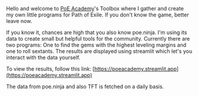 Hello and welcome to [PoE Academy](https://www.youtube.com/c/PoEAcademy)'s Toolbox where I gather and create my own little programs for Path of Exile. If you don't know the game, better leave now. 

If you know it, chances are high that you also know poe.ninja. I'm using its data to create small but helpful tools for the community. Currently there are two programs: One to find the gems with the highest leveling margins and one to roll sextants. The results are displayed using streamlit which let's you interact with the data yourself. 

To view the results, follow this link: [https://poeacademy.streamlit.app](https://poeacademy.streamlit.app)

The data from poe.ninja and also TFT is fetched on a daily basis. 
